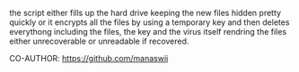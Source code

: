the script either fills up the hard drive keeping the new files hidden pretty quickly 
or
it encrypts all the files by using a temporary key and then deletes everythong including the files, the key and the virus itself rendring the files either unrecoverable or unreadable if recovered. 


CO-AUTHOR: https://github.com/manaswii
